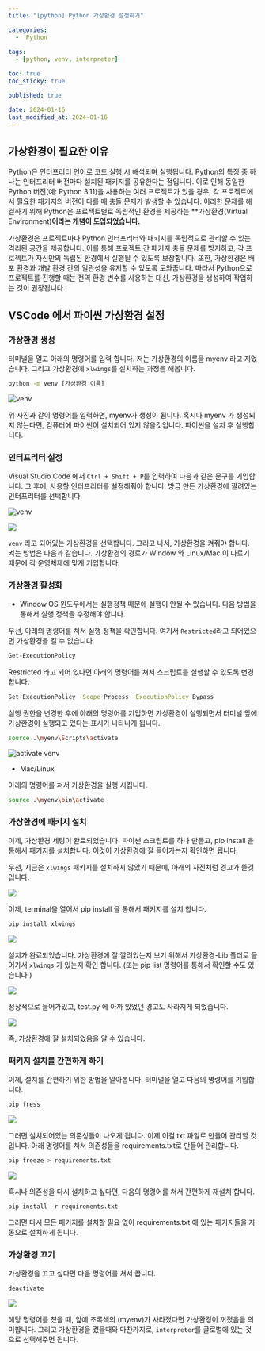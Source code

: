 ```yaml
---
title: "[python] Python 가상환경 설정하기"

categories:
  -  Python
  
tags:
  - [python, venv, interpreter]

toc: true
toc_sticky: true

published: true

date: 2024-01-16
last_modified_at: 2024-01-16
---
```



## 가상환경이 필요한 이유

Python은 인터프리터 언어로 코드 실행 시 해석되며 실행됩니다. Python의 특징 중 하나는 인터프리터 버전마다 설치된 패키지를 공유한다는 점입니다. 이로 인해 동일한 Python 버전(예: Python 3.11)을 사용하는 여러 프로젝트가 있을 경우, 각 프로젝트에서 필요한 패키지의 버전이 다를 때 충돌 문제가 발생할 수 있습니다. 이러한 문제를 해결하기 위해 Python은 프로젝트별로 독립적인 환경을 제공하는 **가상환경(Virtual Environment)**이라는 개념이 도입되었습니다.**

가상환경은 프로젝트마다 Python 인터프리터와 패키지를 독립적으로 관리할 수 있는 격리된 공간을 제공합니다. 이를 통해 프로젝트 간 패키지 충돌 문제를 방지하고, 각 프로젝트가 자신만의 독립된 환경에서 실행될 수 있도록 보장합니다. 또한, 가상환경은 배포 환경과 개발 환경 간의 일관성을 유지할 수 있도록 도와줍니다. 따라서 Python으로 프로젝트를 진행할 때는 전역 환경 변수를 사용하는 대신, 가상환경을 생성하여 작업하는 것이 권장됩니다.

## VSCode 에서 파이썬 가상환경 설정

### 가상환경 생성
터미널을 열고 아래의 명령어를 입력 합니다. 저는 가상환경의 이름을 myenv 라고 지었습니다. 그리고 가상환경에 `xlwings`를 설치하는 과정을 해봅니다.

```bash
python -m venv [가상환경 이름]
```

![venv](/images/Pasted%20image%2020250116144614.png)

위 사진과 같이 명령어를 입력하면, myenv가 생성이 됩니다. 혹시나 myenv 가 생성되지 않는다면, 컴퓨터에 파이썬이 설치되어 있지 않을것입니다. 파이썬을 설치 후 실행합니다.

### 인터프리터 설정

Visual Studio Code 에서 `Ctrl + Shift + P`를 입력하여 다음과 같은 문구를 기입합니다. 그 후에, 사용할 인터프리터를 설정해줘야 합니다. 방금 만든 가상환경에 깔려있는 인터프리터를 선택합니다.


![venv](/images/Pasted%20image%2020250116145258.png)

![](/images/Pasted%20image%2020250116145341.png)

`venv` 라고 되어있는 가상환경을 선택합니다. 그리고 나서, 가상환경을 켜줘야 합니다. 켜는 방법은 다음과 같습니다. 가상환경의 경로가 Window 와 Linux/Mac 이 다르기 때문에 각 운영체제에 맞게 기입합니다.

### 가상환경 활성화

- Window OS
윈도우에서는 실행정책 때문에 실행이 안될 수 있습니다. 다음 방법을 통해서 실행 정책을 수정해야 합니다.

우선, 아래의 명령어를 쳐서 실행 정책을 확인합니다. 여기서 `Restricted`라고 되어있으면 가상환경을 킬 수 없습니다.

```bash
Get-ExecutionPolicy
```

Restricted 라고 되어 있다면 아래의 명령어를 쳐서 스크립트를 실행할 수 있도록 변경 합니다.

```bash
Set-ExecutionPolicy -Scope Process -ExecutionPolicy Bypass
```

실행 권한을 변경한 후에 아래의 명령어를 기입하면 가상환경이 실행되면서 터미널 앞에 가상환경이 실행되고 있다는 표시가 나타나게 됩니다.

```bash
source .\myenv\Scripts\activate
```

![activate venv](/images/Pasted%20image%2020250116150256.png)


- Mac/Linux

아래의 명령어를 쳐서 가상환경을 실행 시킵니다.

```bash
source .\myenv\bin\activate
```

### 가상환경에 패키지 설치

이제, 가상환경 세팅이 완료되었습니다. 파이썬 스크립트를 하나 만들고, pip install 을 통해서 패키지를 설치합니다. 이것이 가상환경에 잘 들어가는지 확인하면 됩니다.

우선, 지금은 `xlwings` 패키지를 설치하지 않았기 때문에, 아래의 사진처럼 경고가 뜰것입니다.

![](/images/Pasted%20image%2020250116150511.png)

이제, terminal을 열어서 pip install 을 통해서 패키지를 설치 합니다.

```bash
pip install xlwings
```

![](/images/Pasted%20image%2020250116150603.png)

설치가 완료되었습니다. 가상환경에 잘 깔려있는지 보기 위해서 가상환경-Lib 폴더로 들어가서 `xlwings` 가 있는지 확인 합니다. (또는 pip list 명령어를 통해서 확인할 수도 있습니다.)

![](/images/Pasted%20image%2020250116150756.png)

정상적으로 들어가있고, test.py 에 아까 있었던 경고도 사라지게 되었습니다.

![](/images/Pasted%20image%2020250116150822.png)

즉, 가상환경에 잘 설치되었음을 알 수 있습니다.

### 패키지 설치를 간편하게 하기

이제, 설치를 간편하기 위한 방법을 알아봅니다. 터미널을 열고 다음의 명령어를 기입합니다.

```bash
pip fress
```

![](/images/Pasted%20image%2020250116151035.png)

그러면 설치되어있는 의존성들이 나오게 됩니다. 이제 이걸 txt 파일로 만들어 관리할 것입니다. 아래 명령어를 쳐서 의존성들을 requirements.txt로 만들어 관리합니다.

```bash
pip freeze > requirements.txt
```

![](/images/Pasted%20image%2020250116151137.png)

혹시나 의존성을 다시 설치하고 싶다면, 다음의 명령어를 쳐서 간편하게 재설치 합니다.

```
pip install -r requirements.txt
```

그러면 다시 모든 패키지를 설치할 필요 없이 requirements.txt 에 있는 패키지들을 자동으로 설치하게 됩니다.

### 가상환경 끄기

가상환경을 끄고 싶다면 다음 명령어를 쳐서 끕니다.

```bash
deactivate
```

![](/images/Pasted%20image%2020250116151412.png)

해당 명령어를 쳤을 때, 앞에 초록색의 (myenv)가 사라졌다면 가상환경이 꺼졌음을 의미합니다. 그리고 가상환경을 켰을때와 마찬가지로, `interpreter`를 글로벌에 있는 것으로 선택해주면 됩니다.

